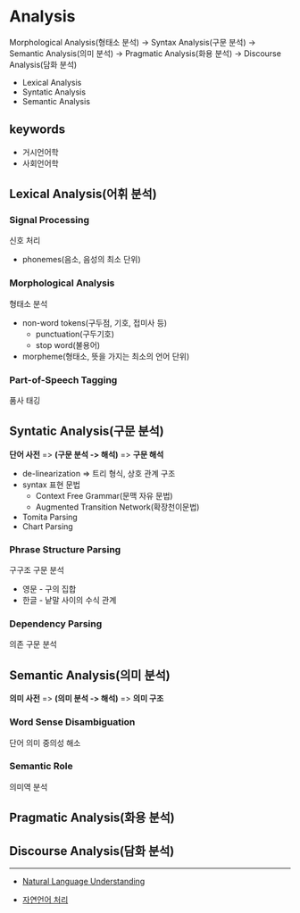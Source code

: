 # Analysis

Morphological Analysis(형태소 분석) -> Syntax Analysis(구문 분석) -> Semantic Analysis(의미 분석) -> Pragmatic Analysis(화용 분석) -> Discourse Analysis(담화 분석)

- Lexical Analysis
- Syntatic Analysis
- Semantic Analysis

## keywords

- 거시언어학
- 사회언어학

## Lexical Analysis(어휘 분석)

### Signal Processing

신호 처리

- phonemes(음소, 음성의 최소 단위)

### Morphological Analysis

형태소 분석

- non-word tokens(구두점, 기호, 접미사 등)
  - punctuation(구두기호)
  - stop word(불용어)
- morpheme(형태소, 뜻을 가지는 최소의 언어 단위)

### Part-of-Speech Tagging

품사 태깅

## Syntatic Analysis(구문 분석)

**단어 사전** => **(구문 분석 -> 해석)** => **구문 해석**

- de-linearization => 트리 형식, 상호 관계 구조
- syntax 표현 문법
  - Context Free Grammar(문맥 자유 문법)
  - Augmented Transition Network(확장천이문법)
- Tomita Parsing
- Chart Parsing

### Phrase Structure Parsing

구구조 구문 분석

- 영문 - 구의 집합
- 한글 - 낱말 사이의 수식 관계

### Dependency Parsing

의존 구문 분석

## Semantic Analysis(의미 분석)

**의미 사전** => **(의미 분석 -> 해석)** => **의미 구조**

### Word Sense Disambiguation

단어 의미 중의성 해소

### Semantic Role

의미역 분석

## Pragmatic Analysis(화용 분석)

## Discourse Analysis(담화 분석)

-----

- [Natural Language Understanding](http://www.aistudy.co.kr/linguistics/natural/natural_language_understanding.htm)

- [자연언어 처리](http://www.aistudy.co.kr/linguistics/natural/nlp_choi.htm)
